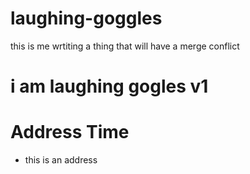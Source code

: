 # laughing-goggles
this is me wrtiting a thing that will have a merge conflict
# i am laughing gogles v1


# Address Time
* this is an address